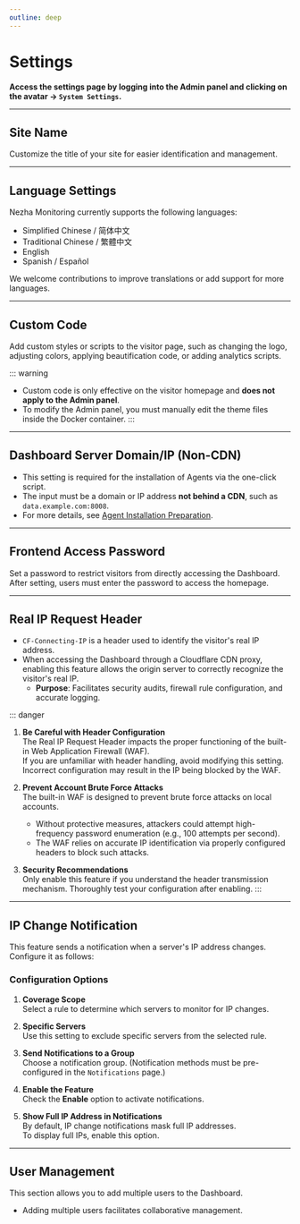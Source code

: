 ```yaml
---
outline: deep
---
```


# Settings

**Access the settings page by logging into the Admin panel and clicking on the avatar → `System Settings`.**

---

## Site Name

Customize the title of your site for easier identification and management.

---

## Language Settings

Nezha Monitoring currently supports the following languages:
- Simplified Chinese / 简体中文
- Traditional Chinese / 繁體中文
- English
- Spanish / Español

We welcome contributions to improve translations or add support for more languages.

---

## Custom Code

Add custom styles or scripts to the visitor page, such as changing the logo, adjusting colors, applying beautification code, or adding analytics scripts.

::: warning  
- Custom code is only effective on the visitor homepage and **does not apply to the Admin panel**.  
- To modify the Admin panel, you must manually edit the theme files inside the Docker container.
:::

---

## Dashboard Server Domain/IP (Non-CDN)

- This setting is required for the installation of Agents via the one-click script.  
- The input must be a domain or IP address **not behind a CDN**, such as `data.example.com:8008`.  
- For more details, see [Agent Installation Preparation](/guide/agent.html).

---

## Frontend Access Password

Set a password to restrict visitors from directly accessing the Dashboard.  
After setting, users must enter the password to access the homepage.

---

## Real IP Request Header

- `CF-Connecting-IP` is a header used to identify the visitor's real IP address.  
- When accessing the Dashboard through a Cloudflare CDN proxy, enabling this feature allows the origin server to correctly recognize the visitor's real IP.  
  - **Purpose**: Facilitates security audits, firewall rule configuration, and accurate logging.

::: danger   
1. **Be Careful with Header Configuration**  
   The Real IP Request Header impacts the proper functioning of the built-in Web Application Firewall (WAF).  
   If you are unfamiliar with header handling, avoid modifying this setting. Incorrect configuration may result in the IP being blocked by the WAF.

2. **Prevent Account Brute Force Attacks**  
   The built-in WAF is designed to prevent brute force attacks on local accounts.  
   - Without protective measures, attackers could attempt high-frequency password enumeration (e.g., 100 attempts per second).  
   - The WAF relies on accurate IP identification via properly configured headers to block such attacks.

3. **Security Recommendations**  
   Only enable this feature if you understand the header transmission mechanism. Thoroughly test your configuration after enabling.
:::

---

## IP Change Notification

This feature sends a notification when a server's IP address changes. Configure it as follows:

### Configuration Options

1. **Coverage Scope**  
   Select a rule to determine which servers to monitor for IP changes.

2. **Specific Servers**  
   Use this setting to exclude specific servers from the selected rule.

3. **Send Notifications to a Group**  
   Choose a notification group. (Notification methods must be pre-configured in the `Notifications` page.)

4. **Enable the Feature**  
   Check the **Enable** option to activate notifications.

5. **Show Full IP Address in Notifications**  
   By default, IP change notifications mask full IP addresses.  
   To display full IPs, enable this option.

---

## User Management

This section allows you to add multiple users to the Dashboard.  
- Adding multiple users facilitates collaborative management.